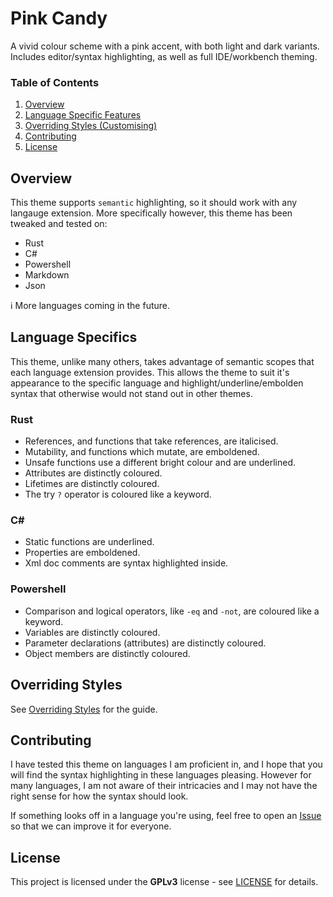 # Pink Candy
A vivid colour scheme with a pink accent, with both light and dark variants. Includes editor/syntax highlighting, as well as full IDE/workbench theming.

### Table of Contents
1. [Overview](#overview)
2. [Language Specific Features](#language-specifics)
3. [Overriding Styles (Customising)](#overriding-styles)
4. [Contributing](#contributing)
5. [License](#license)

## Overview
This theme supports `semantic` highlighting, so it should work with any langauge extension. More specifically however, this theme has been tweaked and tested on:
- Rust
- C#
- Powershell
- Markdown
- Json

ℹ More languages coming in the future.

## Language Specifics
This theme, unlike many others, takes advantage of semantic scopes that each language extension provides. This allows the theme to suit it's appearance to the specific language and highlight/underline/embolden syntax that otherwise would not stand out in other themes.

### Rust
- References, and functions that take references, are italicised.
- Mutability, and functions which mutate, are emboldened.
- Unsafe functions use a different bright colour and are underlined.
- Attributes are distinctly coloured.
- Lifetimes are distinctly coloured.
- The try `?` operator is coloured like a keyword.

### C#
- Static functions are underlined.
- Properties are emboldened.
- Xml doc comments are syntax highlighted inside.

### Powershell
- Comparison and logical operators, like `-eq` and `-not`, are coloured like a keyword.
- Variables are distinctly coloured.
- Parameter declarations (attributes) are distinctly coloured.
- Object members are distinctly coloured.

## Overriding Styles
See [Overriding Styles](./Overriding_Styles.md) for the guide.

## Contributing
I have tested this theme on languages I am proficient in, and I hope that you will find the syntax highlighting in these languages pleasing. However for many languages, I am not aware of their intricacies and I may not have the right sense for how the syntax should look.

If something looks off in a language you're using, feel free to open an [Issue](https://github.com/KubaP/vscode-pink-candy/issues) so that we can improve it for everyone.

## License
This project is licensed under the **GPLv3** license - see [LICENSE](./LICENSE) for details.